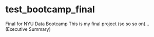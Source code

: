 # test_bootcamp_final
Final for NYU Data Bootcamp
This is my final project (so so so on)...(Executive Summary)
